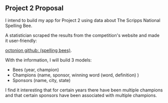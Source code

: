 ## Project 2 Proposal

I intend to build my app for Project 2 using data about The Scripps National Spelling Bee.

A statistician scraped the results from the competition's website and made it user-friendly:

[octonion github: (spelling bees)](https://github.com/octonion/spelling).

With the information, I will build 3 models:

- Bees (year, champion)
- Champions (name, sponsor, winning word (word, definition) )
- Sponsors (name, city, state)

I find it interesting that for certain years there have been multiple champions and that certain sponsors have been associated with multiple champions.
